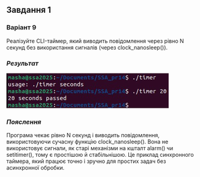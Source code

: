 ## Завдання 1 
### Варіант 9

Реалізуйте CLI-таймер, який виводить повідомлення через рівно N секунд без використання сигналів (через clock_nanosleep()).

### *Результат*
![result](timer_result.jpeg)

### *Пояслення*
Програма чекає рівно N секунд і виводить повідомлення, використовуючи сучасну функцію clock_nanosleep(). Вона не використовує сигнали, як старі механізми на кшталт alarm() чи setitimer(), тому є простішою й стабільнішою. Це приклад синхронного таймера, який працює точно і зручно для простих задач без асинхронної обробки.
